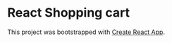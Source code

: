 # React Shopping cart

This project was bootstrapped with [Create React App](https://github.com/facebook/create-react-app).
